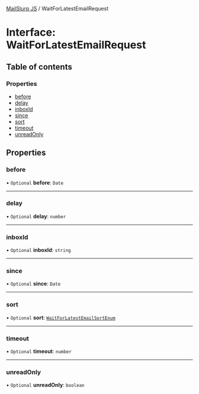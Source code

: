 [MailSlurp JS](../README.md) / WaitForLatestEmailRequest

# Interface: WaitForLatestEmailRequest

## Table of contents

### Properties

- [before](WaitForLatestEmailRequest.md#before)
- [delay](WaitForLatestEmailRequest.md#delay)
- [inboxId](WaitForLatestEmailRequest.md#inboxid)
- [since](WaitForLatestEmailRequest.md#since)
- [sort](WaitForLatestEmailRequest.md#sort)
- [timeout](WaitForLatestEmailRequest.md#timeout)
- [unreadOnly](WaitForLatestEmailRequest.md#unreadonly)

## Properties

### before

• `Optional` **before**: `Date`

___

### delay

• `Optional` **delay**: `number`

___

### inboxId

• `Optional` **inboxId**: `string`

___

### since

• `Optional` **since**: `Date`

___

### sort

• `Optional` **sort**: [`WaitForLatestEmailSortEnum`](../enums/WaitForLatestEmailSortEnum.md)

___

### timeout

• `Optional` **timeout**: `number`

___

### unreadOnly

• `Optional` **unreadOnly**: `boolean`
